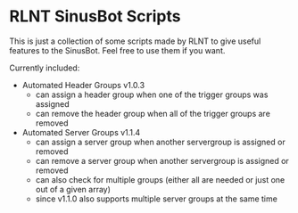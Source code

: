 # RLNT SinusBot Scripts


This is just  a collection of some scripts made by RLNT to give useful features to the SinusBot.
Feel free to use them if you want.

Currently included:
- Automated Header Groups v1.0.3
  - can assign a header group when one of the trigger groups was assigned
  - can remove the header group when all of the trigger groups are removed
- Automated Server Groups v1.1.4
  - can assign a server group when another servergroup is assigned or removed
  - can remove a server group when another servergroup is assigned or removed
  - can also check for multiple groups (either all are needed or just one out of a given array)
  - since v1.1.0 also supports multiple server groups at the same time
